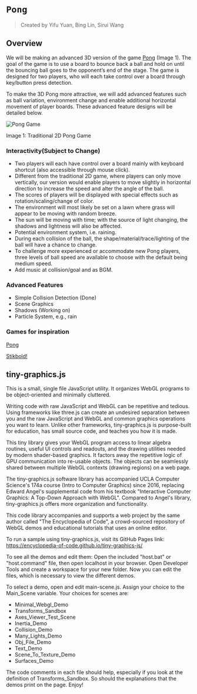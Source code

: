 # `Pong` 
> Created by Yifu Yuan, Bing Lin, Sirui Wang

## Overview
We will be making an advanced 3D version of the game [Pong](https://en.wikipedia.org/wiki/Pong) (Image 1). The goal of the game is to use a board to bounce back a ball and hold on until the bouncing ball goes to the opponent’s end of the stage. The game is designed for two players, who will each take control over a board through key/button press detection. 

To make the 3D Pong more attractive, we will add advanced features such as ball variation, environment change and enable additional horizontal movement of player boards. These advanced feature designs will be detailed below.

![Pong Game](https://i.pinimg.com/originals/f1/22/c3/f122c306a0ce2fec19b5c37e4d459e9f.gif)

Image 1: Traditional 2D Pong Game

### Interactivity(Subject to Change)

- Two players will each have control over a board mainly with keyboard shortcut (also accessible through mouse click).
- Different from the traditional 2D game, where players can only move vertically, our version would enable players to move slightly in horizontal direction to increase the speed and alter the angle of the ball.
- The scores of players will be displayed with special effects such as rotation/scaling/change of color.
- The environment will most likely be set on a lawn where grass will appear to be moving with random breeze.
- The sun will be moving with time; with the source of light changing, the shadows and lightness will also be affected.
- Potential environment system, i.e. raining.
- During each collision of the ball, the shape/material/trace/lighting of the ball will have a chance to change.
- To challenge more experienced or accommodate new Pong players, three levels of ball speed are available to choose with the default being medium speed.
- Add music at collision/goal and as BGM.

### Advanced Features
- Simple Collision Detection (Done)
- Scene Graphics
- Shadows (Working on)
- Particle System, e.g., rain

### Games for inspiration
[Pong](https://en.wikipedia.org/wiki/Pong)

[Stikbold!](https://www.stikbold.com/)

## tiny-graphics.js
This is a small, single file JavaScript utility.  It organizes WebGL programs to be object-oriented and minimally cluttered.  

Writing code with raw JavaScript and WebGL can be repetitive and tedious.  Using frameworks like three.js can create an undesired separation between you and the raw JavaScript and WebGL and common graphics operations you want to learn.  Unlike other frameworks, tiny-graphics.js is purpose-built for education, has small source code, and teaches you how it is made.

This tiny library gives your WebGL program access to linear algebra routines, useful UI controls and readouts, and the drawing utilities needed by modern shader-based graphics.  It factors away the repetitive logic of GPU communication into re-usable objects.  The objects can be seamlessly shared between multiple WebGL contexts (drawing regions) on a web page.

The tiny-graphics.js software library has accompanied UCLA Computer Science's 174a course (Intro to Computer Graphics) since 2016, replacing Edward Angel's supplemental code from his textbook "Interactive Computer Graphics: A Top-Down Approach with WebGL".  Compared to Angel's library, tiny-graphics.js offers more organization and functionality.

This code library accompanies and supports a web project by the same author called "The Encyclopedia of Code", a crowd-sourced repository of WebGL demos and educational tutorials that uses an online editor.

To run a sample using tiny-graphics.js, visit its GitHub Pages link: https://encyclopedia-of-code.github.io/tiny-graphics-js/

To see all the demos and edit them:  Open the included "host.bat" or "host.command" file, then open localhost in your browser.  Open Developer Tools and create a workspace for your new folder.  Now you can edit the files, which is necessary to view the different demos.

To select a demo, open and edit main-scene.js.  Assign your choice to the Main_Scene variable.  Your choices for scenes are:

* Minimal_Webgl_Demo
* Transforms_Sandbox
* Axes_Viewer_Test_Scene
* Inertia_Demo
* Collision_Demo
* Many_Lights_Demo
* Obj_File_Demo
* Text_Demo
* Scene_To_Texture_Demo
* Surfaces_Demo

The code comments in each file should help, especially if you look at the definition of Transforms_Sandbox.  So should the explanations that the demos print on the page.  Enjoy!
